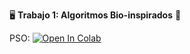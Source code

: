 🖥️  **Trabajo 1: Algoritmos Bio-inspirados** 🐍

PSO: <a href="https://github.com/HansGV1/Trabajo-01-OptimizacionHeurstica-RNA-y-Algo-Bioinsp/blob/main/Punto1_optimizacion_numerica/Particle_Swarm_Optimization_(PSO).ipynb" target="_parent"><img src="https://colab.research.google.com/assets/colab-badge.svg" alt="Open In Colab"/></a>

